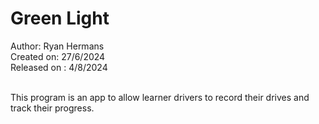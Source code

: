 # Green Light

Author: Ryan Hermans <br/>
Created on: 27/6/2024 <br/>
Released on : 4/8/2024 <br/> <br/>

This program is an app to allow learner drivers to record their drives and track their progress.
